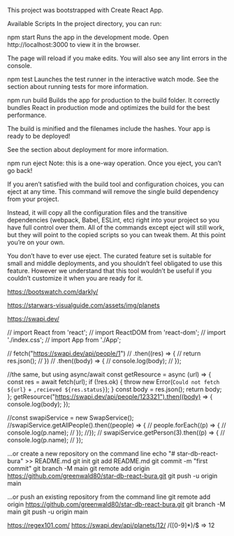 This project was bootstrapped with Create React App.

Available Scripts
In the project directory, you can run:

npm start
Runs the app in the development mode.
Open http://localhost:3000 to view it in the browser.

The page will reload if you make edits.
You will also see any lint errors in the console.

npm test
Launches the test runner in the interactive watch mode.
See the section about running tests for more information.

npm run build
Builds the app for production to the build folder.
It correctly bundles React in production mode and optimizes the build for the best performance.

The build is minified and the filenames include the hashes.
Your app is ready to be deployed!

See the section about deployment for more information.

npm run eject
Note: this is a one-way operation. Once you eject, you can’t go back!

If you aren’t satisfied with the build tool and configuration choices, you can eject at any time. This command will remove the single build dependency from your project.

Instead, it will copy all the configuration files and the transitive dependencies (webpack, Babel, ESLint, etc) right into your project so you have full control over them. All of the commands except eject will still work, but they will point to the copied scripts so you can tweak them. At this point you’re on your own.

You don’t have to ever use eject. The curated feature set is suitable for small and middle deployments, and you shouldn’t feel obligated to use this feature. However we understand that this tool wouldn’t be useful if you couldn’t customize it when you are ready for it.

https://bootswatch.com/darkly/
<link rel="stylesheet" href="https://bootswatch.com/4/darkly/bootstrap.min.css" />

https://starwars-visualguide.com/assets/img/planets

https://swapi.dev/

// import React from 'react';
// import ReactDOM from 'react-dom';
// import './index.css';
// import App from './App';

// fetch("https://swapi.dev/api/people/1")
//   .then((res) => {
//     return res.json();
//   })
//   .then((body) => {
//     console.log(body);
//   });

//the same, but using async/await
const getResource = async (url) => {
  const res = await fetch(url);
  if (!res.ok) {
    throw new Error(`Could not fetch ${url}` + `,recieved ${res.status}`);
  }
  const body = res.json();
  return body;
};
getResource("https://swapi.dev/api/people/123321").then((body) => {
  console.log(body);
});

//const swapiService = new SwapService();
//swapiService.getAllPeople().then((people) => {
// people.forEach((p) => {
// console.log(p.name);
// });
//});
// swapiService.getPerson(3).then((p) => {
//   console.log(p.name);
// });

…or create a new repository on the command line
echo "# star-db-react-bura" >> README.md
git init
git add README.md
git commit -m "first commit"
git branch -M main
git remote add origin https://github.com/greenwald80/star-db-react-bura.git
git push -u origin main
                
…or push an existing repository from the command line
git remote add origin https://github.com/greenwald80/star-db-react-bura.git
git branch -M main
git push -u origin main

https://regex101.com/
https://swapi.dev/api/planets/12/
\/([0-9]*)\/$ => 12

